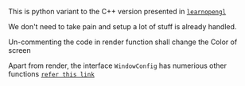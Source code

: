This is python variant to the C++ version presented in [`learnopengl`](https://learnopengl.com/Getting-started/Creating-a-window)

We don't need to take pain and setup a lot of stuff is already handled.

Un-commenting the code in render function shall change the Color of screen

Apart from render, the interface `WindowConfig` has numerious other functions
[`refer this link`](https://moderngl-window.readthedocs.io/en/latest/reference/context/windowconfig.html#moderngl_window.context.base.window.WindowConfig) 